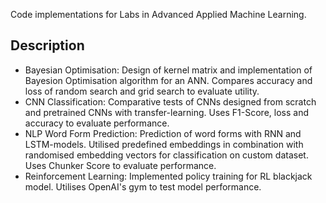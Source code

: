 Code implementations for Labs in Advanced Applied Machine Learning. 

## Description

- Bayesian Optimisation: Design of kernel matrix and implementation of Bayesion Optimisation algorithm for an ANN. Compares accuracy and loss of random search and grid search to evaluate utility. 
- CNN Classification: Comparative tests of CNNs designed from scratch and pretrained CNNs with transfer-learning. Uses F1-Score, loss and accuracy to evaluate performance.
- NLP Word Form Prediction: Prediction of word forms with RNN and LSTM-models. Utilised predefined embeddings in combination with randomised embedding vectors for classification on custom dataset. Uses Chunker Score to evaluate performance.
- Reinforcement Learning: Implemented policy training for RL blackjack model. Utilises OpenAI's gym to test model performance.
